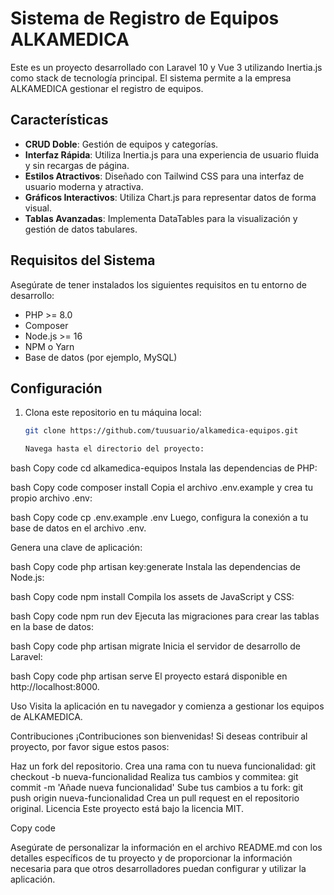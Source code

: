 # Sistema de Registro de Equipos ALKAMEDICA

Este es un proyecto desarrollado con Laravel 10 y Vue 3 utilizando Inertia.js como stack de tecnología principal. El sistema permite a la empresa ALKAMEDICA gestionar el registro de equipos.

## Características

- **CRUD Doble**: Gestión de equipos y categorías.
- **Interfaz Rápida**: Utiliza Inertia.js para una experiencia de usuario fluida y sin recargas de página.
- **Estilos Atractivos**: Diseñado con Tailwind CSS para una interfaz de usuario moderna y atractiva.
- **Gráficos Interactivos**: Utiliza Chart.js para representar datos de forma visual.
- **Tablas Avanzadas**: Implementa DataTables para la visualización y gestión de datos tabulares.

## Requisitos del Sistema

Asegúrate de tener instalados los siguientes requisitos en tu entorno de desarrollo:

- PHP >= 8.0
- Composer
- Node.js >= 16
- NPM o Yarn
- Base de datos (por ejemplo, MySQL)

## Configuración

1. Clona este repositorio en tu máquina local:

   ```bash
   git clone https://github.com/tuusuario/alkamedica-equipos.git

   Navega hasta el directorio del proyecto:

bash
Copy code
cd alkamedica-equipos
Instala las dependencias de PHP:

bash
Copy code
composer install
Copia el archivo .env.example y crea tu propio archivo .env:

bash
Copy code
cp .env.example .env
Luego, configura la conexión a tu base de datos en el archivo .env.

Genera una clave de aplicación:

bash
Copy code
php artisan key:generate
Instala las dependencias de Node.js:

bash
Copy code
npm install
Compila los assets de JavaScript y CSS:

bash
Copy code
npm run dev
Ejecuta las migraciones para crear las tablas en la base de datos:

bash
Copy code
php artisan migrate
Inicia el servidor de desarrollo de Laravel:

bash
Copy code
php artisan serve
El proyecto estará disponible en http://localhost:8000.

Uso
Visita la aplicación en tu navegador y comienza a gestionar los equipos de ALKAMEDICA.

Contribuciones
¡Contribuciones son bienvenidas! Si deseas contribuir al proyecto, por favor sigue estos pasos:

Haz un fork del repositorio.
Crea una rama con tu nueva funcionalidad: git checkout -b nueva-funcionalidad
Realiza tus cambios y commitea: git commit -m 'Añade nueva funcionalidad'
Sube tus cambios a tu fork: git push origin nueva-funcionalidad
Crea un pull request en el repositorio original.
Licencia
Este proyecto está bajo la licencia MIT.

Copy code

Asegúrate de personalizar la información en el archivo README.md con los detalles específicos de tu proyecto y de proporcionar la información necesaria para que otros desarrolladores puedan configurar y utilizar la aplicación.



